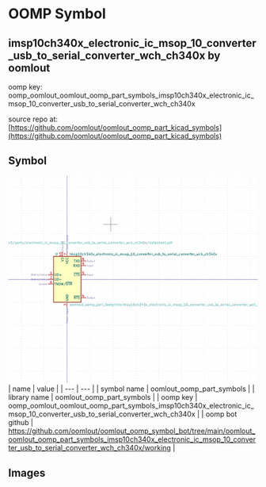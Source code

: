 # OOMP Symbol  
## imsp10ch340x_electronic_ic_msop_10_converter_usb_to_serial_converter_wch_ch340x  by oomlout  
  
oomp key: oomp_oomlout_oomlout_oomp_part_symbols_imsp10ch340x_electronic_ic_msop_10_converter_usb_to_serial_converter_wch_ch340x  
  
source repo at: [https://github.com/oomlout/oomlout_oomp_part_kicad_symbols](https://github.com/oomlout/oomlout_oomp_part_kicad_symbols)  
## Symbol  
  
[![working.png](working_600.png)](working.png)  
| name | value | 
| --- | --- | 
| symbol name | oomlout_oomp_part_symbols | 
| library name | oomlout_oomp_part_symbols | 
| oomp key | oomp_oomlout_oomlout_oomp_part_symbols_imsp10ch340x_electronic_ic_msop_10_converter_usb_to_serial_converter_wch_ch340x | 
| oomp bot github | https://github.com/oomlout/oomlout_oomp_symbol_bot/tree/main/oomlout_oomlout_oomp_part_symbols_imsp10ch340x_electronic_ic_msop_10_converter_usb_to_serial_converter_wch_ch340x/working | 
## Images  
